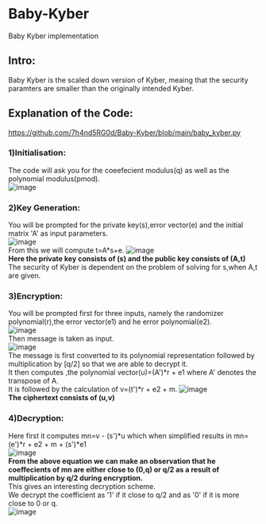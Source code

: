 # Baby-Kyber
Baby Kyber implementation

## Intro:
Baby Kyber is the scaled down version of Kyber, meaing that the security paramters are smaller than the originally intended Kyber.  

## Explanation of the Code:  
https://github.com/7h4nd5RG0d/Baby-Kyber/blob/main/baby_kyber.py  
### 1)Initialisation:  
The code will ask you for the coeefecient modulus(q) as well as the polynomial modulus(pmod).  
![image](https://github.com/7h4nd5RG0d/Baby-Kyber/assets/128285431/26da8b41-f735-4cb7-b49f-29f4526a01ce)  
### 2)Key Generation:  
You will be prompted for the private key(s),error vector(e) and the initial matrix 'A' as input parameters.  
![image](https://github.com/7h4nd5RG0d/Baby-Kyber/assets/128285431/c34a433a-3c59-4b0f-83a1-d58dbcc08224)  
From this we will compute t=A*s+e. 
![image](https://github.com/7h4nd5RG0d/Baby-Kyber/assets/128285431/ac5c84af-6ed1-4ffc-b9c2-0121e1f2fe16)  
**Here the private key consists of (s) and the public key consists of (A,t)**  
The security of Kyber is dependent on the problem of solving for s,when A,t are given.  
### 3)Encryption:  
You will be prompted first for three inputs, namely the randomizer polynomial(r),the error vector(e1) and he error polynomial(e2).  
![image](https://github.com/7h4nd5RG0d/Baby-Kyber/assets/128285431/05fd5ec4-64a1-4d40-897f-1db4137f2378)  
Then message is taken as input.  
![image](https://github.com/7h4nd5RG0d/Baby-Kyber/assets/128285431/518a48ae-42ef-4b3e-b118-f91cd79840b1)  
The message is first converted to its polynomial representation followed by multiplication by [q/2] so that we are able to decrypt it.  
It then computes ,the polynomial vector(u)=(A')*r + e1 where A' denotes the transpose of A.  
It is followed by the calculation of v=(t')*r + e2 + m.
![image](https://github.com/7h4nd5RG0d/Baby-Kyber/assets/128285431/ebf851e1-dc66-4d93-9691-e832c128d3c1)  
**The ciphertext consists of (u,v)**   
### 4)Decryption:  
Here first it computes mn=v - (s')*u  which when simplified results in mn=(e')*r + e2 + m + (s')*e1  
![image](https://github.com/7h4nd5RG0d/Baby-Kyber/assets/128285431/58f579d0-979e-4bd2-8058-2ac18c27afb0)  
**From the above equation we can make an observation that he coeffecients of mn are either close to (0,q) or q/2 as a result of multiplication by q/2 during encryption.**    
This gives an interesting decryption scheme.  
We decrypt the coefficient as '1' if it close to q/2 and as '0' if it is more close to 0 or q.  
![image](https://github.com/7h4nd5RG0d/Baby-Kyber/assets/128285431/a3401d67-d137-42ca-86c0-9c15ba6b73ad)  
